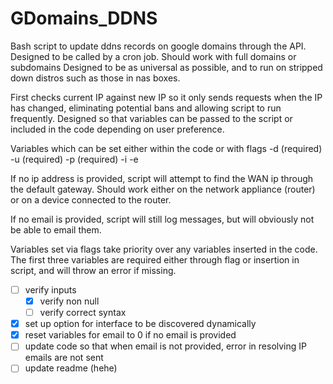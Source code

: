 # GDomains_DDNS
Bash script to update ddns records on google domains through the API. Designed to be called by a cron job.
Should work with full domains or subdomains
Designed to be as universal as possible, and to run on stripped down distros such as those in nas boxes.

First checks current IP against new IP so it only sends requests when the IP has changed, eliminating potential bans and allowing script to run frequently.
Designed so that variables can be passed to the script or included in the code depending on user preference.

Variables which can be set either within the code or with flags
-d <domain>  (required)
-u <username>  (required)
-p <password>  (required)
-i <new ip address>
-e <email>

If no ip address is provided, script will attempt to find the WAN ip through the default gateway. Should work either on the network appliance (router) or on a device connected to the router.

If no email is provided, script will still log messages, but will obviously not be able to email them.

Variables set via flags take priority over any variables inserted in the code.
The first three variables are required either through flag or insertion in script, and will throw an error if missing.


* [ ] verify inputs
  * [x] verify non null
  * [ ] verify correct syntax
* [x] set up option for interface to be discovered dynamically
* [x] reset variables for email to 0 if no email is provided
* [ ] update code so that when email is not provided, error in resolving IP emails are not sent
* [ ] update readme (hehe)
